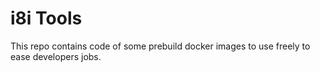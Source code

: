 # i8i Tools

This repo contains code of some prebuild docker images to use freely to ease developers jobs.
